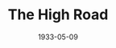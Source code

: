 ---
title: The High Road
date: 1933-05-09
closing_date:
layout: productions
playbill:
Theatre: Theatre Jacksonville
cast:
- Lord Teylesmore: Charles Luckie
- Duke of Warrington: E.S. Beauchamp-Nobbs
- Lady Minster: Elizabeth Mizelle
- Lord Crayle: Isaac Peiser
- Morton: J. Pable Delgado
- Ernest: Jack Richards
- James Hilary: John H. Pratt
- Sir Reginald Whelby: Leon Bailey
- Lady Trench: Louise Twitty
- Alex: Nell Killinger
- Elsie Hilary: Sara Clark Kelly
crew:
- Director: Charles F. Hopkins, Jr.
- Props:
  - Gladys Barrs
  - Leon Bailey
- Scenery: Ronald Kennard
understudies:
orchestra:
---